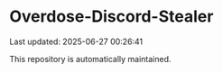 # Overdose-Discord-Stealer

Last updated: 2025-06-27 00:26:41

This repository is automatically maintained.
